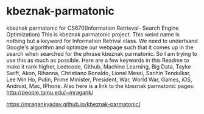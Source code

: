 # kbeznak-parmatonic
kbeznak parmatonic for CS670(Information Retrieval- Search Engine Optimization)
This is kbeznak parmatonic project. This weird name is nothing but a keyword for Information Retrival class.  We need to undertsand Google's algorithm
and optimize our webpage such that it comes up in the search when searched for the phrase kbeznak parmatonic.
So I am trying to use this as much as possible.
Here are a few keywords in this Readme to make it rank higher,
Leetcode, Github, Machine Learning, Big Data, Taylor Swift, Akon, Rihanna, Christiano Ronaldo, Lionel Messi, Sachin Tendulkar, Lee Min Ho, 
Putin, Prime Minister, President, War, World War, Games, iOS, Android, Mac, IPhone.
Also here is a link to the kbeznak parmatonic pages:
http://people.tamu.edu/~mragank/

https://mragankyadav.github.io/kbeznak-parmatonic/
